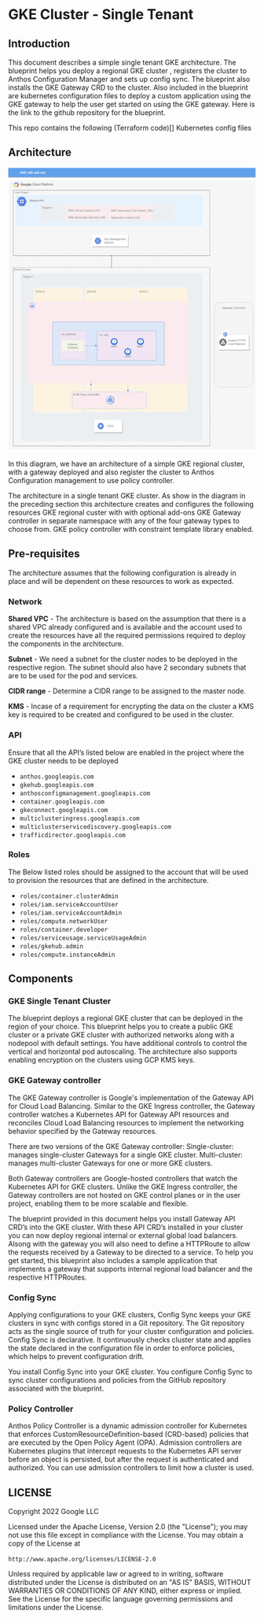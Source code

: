# GKE Cluster - Single Tenant

## Introduction 
This document describes a simple single tenant GKE architecture. The blueprint helps you deploy a regional GKE cluster , registers the cluster to Anthos Configuration Manager and sets up config sync. The blueprint also installs the GKE Gateway CRD to the cluster. Also included in the blueprint are kubernetes configuration files to deploy a custom application using the GKE gateway to help the user get started on using the GKE gateway. 
Here is the link to the github repository for the blueprint. 

This repo contains the following
(Terraform code)[] 
Kubernetes config files

## Architecture
![architecture diagram](https://github.com/GKE-Accelerators/Single-tenant-GKE-Cluster/blob/main/architecture_diagram.png "Figure 1")

In this diagram, we have an architecture of a simple GKE regional cluster, with a gateway deployed and also register the cluster to Anthos Configuration management to use policy controller.


The architecture in a single tenant GKE cluster. As show in the diagram in the preceding section this architecture creates and configures the following resources
GKE regional custer with with optional add-ons
GKE Gateway controller in separate namespace with any of the four gateway types to choose from.
GKE policy controller with constraint template library enabled.


## Pre-requisites
The architecture assumes that the following configuration is already in place and will be dependent on these resources to work as expected.

### Network
**Shared VPC** - The architecture is based on the assumption that there is a shared VPC already configured and is available and the account used to create the resources have all the required permissions required to deploy the components in the architecture.

**Subnet** - We need a subnet for the cluster nodes to be deployed in the respective region. The subnet should also have 2 secondary subnets that are to be used for the pod and services.

**CIDR range** - Determine a CIDR range to be assigned to the master node.  

**KMS** - Incase of a requirement for encrypting the data on the cluster a KMS key is required to be created and configured to be used in the cluster.

### API
Ensure that all the API’s listed below are enabled in the project where the GKE cluster needs to be deployed

- `anthos.googleapis.com`
- `gkehub.googleapis.com`
- `anthosconfigmanagement.googleapis.com`
- `container.googleapis.com`
- `gkeconnect.googleapis.com`
- `multiclusteringress.googleapis.com`
- `multiclusterservicediscovery.googleapis.com`
- `trafficdirector.googleapis.com`


### Roles
The Below listed roles should be assigned to the account that will be used to provision the resources that are defined in the architecture. 

- `roles/container.clusterAdmin`
- `roles/iam.serviceAccountUser`
- `roles/iam.serviceAccountAdmin`
- `roles/compute.networkUser`
- `roles/container.developer`
- `roles/serviceusage.serviceUsageAdmin`
- `roles/gkehub.admin`
- `roles/compute.instanceAdmin`

## Components

### GKE Single Tenant Cluster
The blueprint deploys a regional GKE cluster that can be deployed in the region of your choice. This blueprint helps you to create a public GKE cluster or a private GKE cluster with authorized networks along with a nodepool with default settings. You have additional controls to control the vertical and horizontal pod autoscaling. The architecture also supports enabling encryption on the clusters using GCP KMS keys. 
 

### GKE Gateway controller
The GKE Gateway controller is Google's implementation of the Gateway API for Cloud Load Balancing. Similar to the GKE Ingress controller, the Gateway controller watches a Kubernetes API for Gateway API resources and reconciles Cloud Load Balancing resources to implement the networking behavior specified by the Gateway resources.

There are two versions of the GKE Gateway controller:
Single-cluster: manages single-cluster Gateways for a single GKE cluster.
Multi-cluster: manages multi-cluster Gateways for one or more GKE clusters.

Both Gateway controllers are Google-hosted controllers that watch the Kubernetes API for GKE clusters. Unlike the GKE Ingress controller, the Gateway controllers are not hosted on GKE control planes or in the user project, enabling them to be more scalable and flexible.

The blueprint provided in this document helps you install Gateway API CRD’s into the GKE cluster. With these API CRD’s installed in your cluster you can now deploy regional internal or external global load balancers. Alsong with the gateway you will also need to define a HTTPRoute to allow the requests received by a Gateway to be directed to a service.  To help you get started, this blueprint also includes a sample application that implements a gateway that supports internal regional load balancer and the respective HTTPRoutes.


### Config Sync 
Applying configurations to your GKE clusters, Config Sync keeps your GKE clusters in sync with configs stored in a Git repository. The Git repository acts as the single source of truth for your cluster configuration and policies. Config Sync is declarative. It continuously checks cluster state and applies the state declared in the configuration file in order to enforce policies, which helps to prevent configuration drift.

You install Config Sync into your GKE cluster. You configure Config Sync to sync cluster configurations and policies from the GitHub repository associated with the blueprint. 

### Policy Controller
Anthos Policy Controller is a dynamic admission controller for Kubernetes that enforces CustomResourceDefinition-based (CRD-based) policies that are executed by the Open Policy Agent (OPA).
Admission controllers are Kubernetes plugins that intercept requests to the Kubernetes API server before an object is persisted, but after the request is authenticated and authorized. You can use admission controllers to limit how a cluster is used.


## LICENSE
Copyright 2022 Google LLC

Licensed under the Apache License, Version 2.0 (the "License"); you may not use this file except in compliance with the License. You may obtain a copy of the License at

`http://www.apache.org/licenses/LICENSE-2.0`

Unless required by applicable law or agreed to in writing, software distributed under the License is distributed on an "AS IS" BASIS, WITHOUT WARRANTIES OR CONDITIONS OF ANY KIND, either express or implied. See the License for the specific language governing permissions and limitations under the License.
